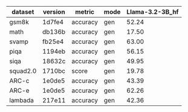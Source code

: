 | dataset | version | metric | mode | Llama-3.2-3B_hf |
|----- | ----- | ----- | ----- | -----|
| gsm8k | 1d7fe4 | accuracy | gen | 52.24 |
| math | db136b | accuracy | gen | 17.50 |
| svamp | fb25e4 | accuracy | gen | 63.00 |
| piqa | 1194eb | accuracy | gen | 56.15 |
| siqa | 18632c | accuracy | gen | 49.95 |
| squad2.0 | 1710bc | score | gen | 19.78 |
| ARC-c | 1e0de5 | accuracy | gen | 43.39 |
| ARC-e | 1e0de5 | accuracy | gen | 62.26 |
| lambada | 217e11 | accuracy | gen | 42.36 |
